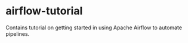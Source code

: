 # airflow-tutorial
Contains tutorial on getting started in using Apache Airflow to automate pipelines.
